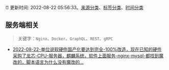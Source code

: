 :alarm_clock: 更新时间: 2022-08-22 05:56:33。[来源分类](../README.md)、[标签分类](../TAGS.md)、[时间分类](../TIMELINE.md)

## 服务端相关


> 关键字：`Nginx`、`Docker`、`GraphQL`、`REST`、`gRPC`



- [2022-08-22-单位说软硬件国产化要达到完全-100%改造，现在已知的硬件采购了龙芯-CPU-服务器，麒麟系统，软件上面服务-nginx-mysql-都找到魔改的，脚本语言为什么没有魔改的...](https://www.v2ex.com/t/874539) 